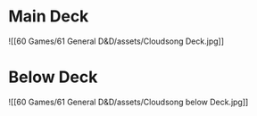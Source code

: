 

# Main Deck
![[60 Games/61 General D&D/assets/Cloudsong Deck.jpg]]

# Below Deck
![[60 Games/61 General D&D/assets/Cloudsong below Deck.jpg]]
